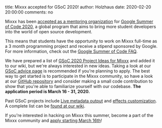 title: Mixxx accepted for GSoC 2020!
author: Holzhaus
date: 2020-02-20 20:00:00
comments: no

Mixxx has been [accepted as a mentoring organization](https://summerofcode.withgoogle.com/organizations/6577142898360320/) for [Google Summer of Code 2020](https://summerofcode.withgoogle.com/), a global program that aims to bring more student developers into the world of open source development.

This means that students have the opportunity to work on Mixxx full-time as a 3 month programming project and receive a stipend sponsored by Google. For more information, check out the [Google Summer of Code FAQ](https://developers.google.com/open-source/gsoc/faq#students).

We have prepared a list of [GSoC 2020 Project Ideas for Mixxx](https://mixxx.org/wiki/doku.php/gsoc2020ideas) and added it to our wiki, but we're always interested in new ideas. Taking a look at our [GSoC advice page](https://mixxx.org/wiki/doku.php/gsocadvice) is recommended if you're planning to apply. The best way to get started is to participate in the Mixxx community, so have a look at our [GitHub repository](https://github.com/mixxxdj/mixxx) and consider making a small code contribution to show that you're able to familiarize yourself with our codebase.
**The application period is March 16 - 31, 2020.**

Past GSoC projects include [Live metadata output](https://mixxx.org/wiki/doku.php/live_metadata_output) and [effects customization](https://mixxx.org/wiki/doku.php/effects_customization). A complete list can be [found at our wiki](https://mixxx.org/wiki/doku.php/gsoc).

If you're interested in hacking on Mixxx this summer, become a part of the Mixxx community and [apply starting March 16th](https://summerofcode.withgoogle.com/organizations/6577142898360320/)!
